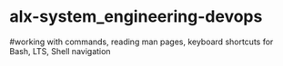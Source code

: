 # alx-system_engineering-devops
#working with commands, reading man pages, keyboard shortcuts for Bash, LTS, Shell navigation
